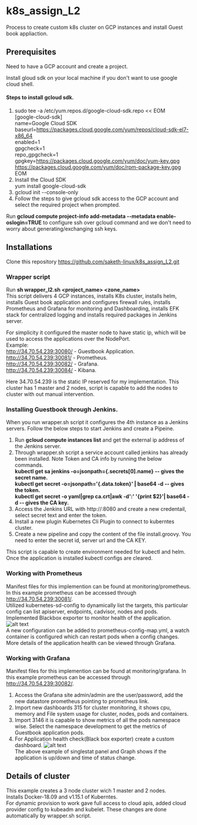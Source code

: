 # k8s_assign_L2
Process to create custom k8s cluster on GCP instances and install Guest book appliaction.
## Prerequisites
Need to have a GCP account and create a project.  

Install gloud sdk on your local machine if you don't want to use google cloud shell. 
#### Steps to install gcloud sdk.  
1. sudo tee -a /etc/yum.repos.d/google-cloud-sdk.repo << EOM  
  [google-cloud-sdk]  
  name=Google Cloud SDK  
  baseurl=https://packages.cloud.google.com/yum/repos/cloud-sdk-el7-x86_64  
  enabled=1  
  gpgcheck=1  
  repo_gpgcheck=1  
  gpgkey=https://packages.cloud.google.com/yum/doc/yum-key.gpg  
         https://packages.cloud.google.com/yum/doc/rpm-package-key.gpg  
  EOM  
2. Install the Cloud SDK  
  yum install google-cloud-sdk  
3. gcloud init --console-only 
4. Follow the steps to give gcloud sdk access to the GCP account and select the required project when prompted.  

Run **gcloud compute project-info add-metadata --metadata enable-oslogin=TRUE** to configure ssh over gcloud command and we don't need to worry about generating/exchanging ssh keys.  


## Installations

Clone this repository https://github.com/saketh-linux/k8s_assign_L2.git    

### Wrapper script
Run **sh wrapper_l2.sh <project_name> <zone_name>**     
This script delivers 4 GCP instances, installs K8s cluster, installs helm, installs Guest book application and configures firewall rules, installs Prometheus and Grafana for monitoring and Dashboarding, installs EFK stack for centralized logging and installs required packages in Jenkins server.  

For simplicity it configured the master node to have static ip, which will be used to access the applications over the NodePort.  
Example:  
http://34.70.54.239:30080/ - Guestbook Application.  
http://34.70.54.239:30081/ - Prometheus.  
http://34.70.54.239:30082/ - Grafana.  
http://34.70.54.239:30084/ - Kibana.  

Here 34.70.54.239 is the static IP reserved for my implementation.
This cluster has 1 master and 2 nodes, script is capable to add the nodes to cluster with out manual intervention.

### Installing Guestbook through Jenkins.

When you run wrapper.sh script it configures the 4th instance as a Jenkins servers. Follow the below steps to start Jenkins and create a Pipeine.  
1. Run **gcloud compute instances list** and get the external ip address of the Jenkins server.  
2. Through wrapper.sh script a service account called jenkins has already been installed. Note Token and CA info by running the below commands.  
**kubectl get sa jenkins -o=jsonpath={.secrets[0].name} -- gives the secret name.  
kubectl get secret <secret> -o=jsonpath='{.data.token}' | base64 -d -- gives the token.  
kubectl get secret <secret> -o yaml|grep ca.crt|awk -d':' '{print $2}'| base64 -d -- gives the CA key.**  
3. Access the Jenkins URL with http://<Ipaddress>:8080 and create a new credentail, select secret text and enter the token.
4. Install a new plugin Kubernetes Cli Plugin to connect to kuberntes cluster.
5. Create a new pipeline and copy the content of the file install.groovy. You need to enter the secret id, server url and the CA KEY.

This script is capable to create environment needed for kubectl and helm. Once the application is installed kubectl configs are cleared.
  
### Working with Prometheus
Manifest files for this implemention can be found at monitoring/prometheus.
In this example prometheus can be accessed through http://34.70.54.239:30081/.   
Utilized kubernetes-sd-config to dynamically list the targets, this particular config can list apiserver, endpoints, cadvisor, nodes and pods.  
Implemented Blackbox exporter to monitor health of the application.  
![alt text](https://github.com/saketh-linux/Pics/raw/master/sd.PNG)   
A new configuration can be added to prometheus-config-map.yml, a watch container is configured which can restart pods when a config changes.  
More details of the application health can be viewed through Grafana.

### Working with Grafana
Manifest files for this implemention can be found at monitoring/grafana.
In this example prometheus can be accessed through http://34.70.54.239:30082/.
1. Access the Grafana site admin/admin are the user/password, add the new datastore prometheus pointing to prometheus link.   
2. Import new dashboards 315 for cluster monitoring, it shows cpu, memory and File system usage for cluster, nodes, pods and containers.   
3. Import 3146 it is capable to show metrics of all the pods namespace wise. Select the namespace development to get the metrics of Guestbook application pods.  
4. For Application health check(Black box exporter) create a custom dashboard.
![alt text](https://github.com/saketh-linux/Pics/raw/master/grafana.PNG)   
The above example of singlestat panel and Graph shows if the application is up/down and time of status change.  

## Details of cluster  
This example creates a 3 node cluster wich 1 master and 2 nodes.  
Installs Docker-18.09 and v1.15.1 of Kuberntes.  
For dynamic provision to work gave full access to cloud apis, added cloud provider config to kubeadm and kubelet. These changes are done automatically by wrapper.sh script.  
